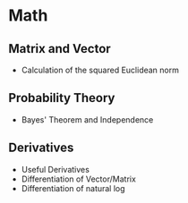 # Math

## Matrix and Vector
* Calculation of the squared Euclidean norm 

## Probability Theory
* Bayes' Theorem and Independence

## Derivatives
* Useful Derivatives
* Differentiation of Vector/Matrix
* Differentiation of natural log

